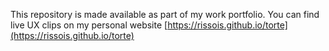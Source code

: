 This repository is made available as part of my work portfolio. You can find live UX clips on my personal website [https://rissois.github.io/torte](https://rissois.github.io/torte)
